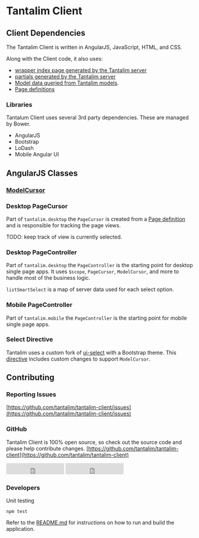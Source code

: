 # Tantalim Client

## Client Dependencies

The Tantalim Client is written in AngularJS, JavaScript, HTML, and CSS.

Along with the Client code, it also uses:

* [wrapper index page generated by the Tantalim server](server/#wrapper-index)
* [partials generated by the Tantalim server](server/#partials)
* [Model data queried from Tantalim models](models/#data).
* [Page definitions](pages/#page-definition)

### Libraries

Tantalum Client uses several 3rd party dependencies. These are managed by Bower.

* AngularJS
* Bootstrap
* LoDash
* Mobile Angular UI


## AngularJS Classes

### [ModelCursor](client/model-cursor)

### Desktop PageCursor

Part of `tantalim.desktop` the `PageCursor` is created from a [Page definition](pages/#page-definition) and is
responsible for tracking the page views.

TODO: keep track of view is currently selected.

### Desktop PageController

Part of `tantalim.desktop` the `PageController` is the starting point for desktop single page apps. It uses `$scope`,
`PageCursor`, `ModelCursor`, and more to handle most of the business logic.

`listSmartSelect` is a map of server data used for each select option.

### Mobile PageController

Part of `tantalim.mobile` the `PageController` is the starting point for mobile single page apps.

### Select Directive

Tantalim uses a custom fork of [ui-select](https://github.com/angular-ui/ui-select) with a Bootstrap theme. This
[directive](https://github.com/tantalim/tantalim-client/tree/master/public/select)
includes custom changes to support `ModelCursor`.

## Contributing

### Reporting Issues
[https://github.com/tantalim/tantalim-client/issues](https://github.com/tantalim/tantalim-client/issues)

### GitHub

Tantalim Client is 100% open source, so check out the source code and please help contribute changes.
[https://github.com/tantalim/tantalim-client](https://github.com/tantalim/tantalim-client)

<p>
<iframe src="http://ghbtns.com/github-btn.html?user=tantalim&repo=tantalim-client&type=fork&count=true&size=large"
        allowtransparency="true" frameborder="0" scrolling="0" width="156" height="30"></iframe>

<iframe src="http://ghbtns.com/github-btn.html?user=tantalim&repo=tantalim-client&type=watch&count=true&size=large"
        allowtransparency="true" frameborder="0" scrolling="0" width="156" height="30"></iframe>
</p>

### Developers

Unit testing

`npm test`


Refer to the [README.md](https://github.com/tantalim/tantalim-client/blob/master/README.md) for instructions on how to
run and build the application.
